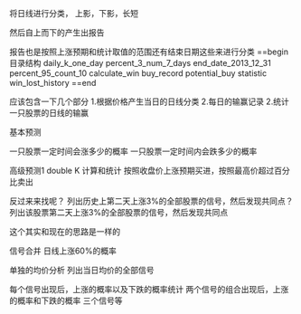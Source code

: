 将日线进行分类， 上影，下影，长短

然后自上而下的产生出报告

报告也是按照上涨预期和统计取值的范围还有结束日期这些来进行分类
==begin
 目录结构
 daily_k_one_day
  percent_3_num_7_days
    end_date_2013_12_31
      percent_95_count_10
        calculate_win
        buy_record
        potential_buy
      statistic
  win_lost_history
==end


应该包含一下几个部分
1.根据价格产生当日的日线分类
2.每日的输赢记录
2.统计一只股票的日线的输赢

基本预测

一只股票一定时间会涨多少的概率
一只股票一定时间内会跌多少的概率

高级预测1
double K  计算和统计
按照收盘价上涨预期买进，按照最高价超过百分比卖出

反过来来找呢？
列出历史上第二天上涨3%的全部股票的信号，然后发现共同点？
列出该股票第二天上涨3%的全部股票的信号，然后发现共同点

这个其实和现在的思路是一样的


信号合并
日线上涨60%的概率

单独的均价分析
列出当日均价的全部信号

每个信号出现后，上涨的概率以及下跌的概率统计
两个信号的组合出现后，上涨的概率和下跌的概率
三个信号等




